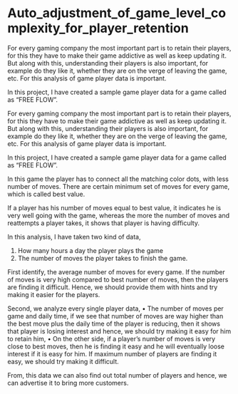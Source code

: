 # Auto_adjustment_of_game_level_complexity_for_player_retention

For every gaming company the most important part is to retain their players, for this they have to make their game addictive as well as keep updating it. But along with this, understanding their players is also important, for example do they like it, whether they are on the verge of leaving the game, etc. For this analysis of game player data is important.

In this project, I have created a sample game player data for a game called as “FREE FLOW”.
	
For every gaming company the most important part is to retain their players, for this they have to make their game addictive as well as keep updating it. But along with this, understanding their players is also important, for example do they like it, whether they are on the verge of leaving the game, etc. For this analysis of game player data is important.

In this project, I have created a sample game player data for a game called as “FREE FLOW”.

In this game the player has to connect all the matching color dots, with less number of moves. There are certain minimum set of moves for every game, which is called best value. 

If a player has his number of moves equal to best value, it indicates he is very well going with the game, whereas the more the number of moves and reattempts a player takes, it shows that player is having difficulty.

In this analysis, I have taken two kind of data, 
1. How many hours a day the player plays the game
2. The number of moves the player takes to finish the game.

First identify, the average number of moves for every game. If the number of moves is very high compared to best number of moves, then the players are finding it difficult. Hence, we should provide them with hints and try making it easier for the players.

Second, we analyze every single player data, 
•	The number of moves per game and daily time, if we see that number of moves are way higher than the best move plus the daily time of the player is reducing, then it shows that player is losing interest and hence, we should try making it easy for him to retain him,
•	On the other side, if a player’s number of moves is very close to best moves, then he is finding it easy and he will eventually loose interest if it is easy for him. If maximum number of players are finding it easy, we should try making it difficult.

From, this data we can also find out total number of players and hence, we can advertise it to bring more customers.

